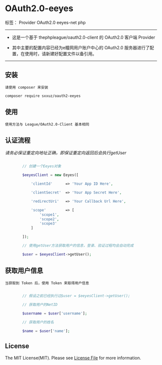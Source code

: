 ﻿# OAuth2.0-eeyes

标签： Provider OAuth2.0 eeyes-net php

---

 - 这是一个基于 thephpleague/oauth2.0-client 的 OAuth2.0 客户端 Provider

 - 其中主要的配置内容已经为e瞳网用户账户中心的 OAuth2.0 服务器进行了配置，在使用时，请新建好配置文件以备引用。


----------

## 安装
    请使用 composer 来安装

    composer require sxxuz/oauth2-eeyes

## 使用
    使用方法与 League/OAuth2.0-Client 基本相同


## 认证流程

_请务必保证重定向地址正确，即保证重定向返回后会执行getUser_

```php

        // 创建一个Eeyes对象

        $eeyesClient = new Eeyes([

            'clientId'      => 'Your App ID Here',

            'clientSecret'  => 'Your App Secret Here',

            'redirectUri'   => 'Your Callback Url Here',

            'scope'	        => [
                'scope1',
                'scope2',
                'scope3'
            ]

        ]);

        // 使用getUser方法获取用户的信息，登录、验证过程均会自动完成

        $user = $eeyesClient->getUser();

```

## 获取用户信息
    当获取到 Token 后，使用 Token 来取得用户信息

```php

        // 假设之前已经执行过$user = $eeyesClient->getUser();
        
        // 获取用户的NetID

        $username = $user['username'];

        // 获取用户的姓名

        $name = $user['name'];
```

## License
The MIT License(MIT). Please see [License File](https://github.com/XuZhixuan/oauth2-eeyes/blob/master/LICENSE) for more information.
